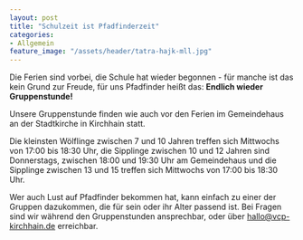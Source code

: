 ```yaml
---
layout: post
title: "Schulzeit ist Pfadfinderzeit"
categories:
- Allgemein
feature_image: "/assets/header/tatra-hajk-mll.jpg"
---
```


Die Ferien sind vorbei, die Schule hat wieder begonnen - für manche ist das kein Grund zur Freude, für uns Pfadfinder heißt das: **Endlich wieder Gruppenstunde!**

Unsere Gruppenstunde finden wie auch vor den Ferien im Gemeindehaus an der Stadtkirche in Kirchhain statt. 

Die kleinsten Wölflinge zwischen 7 und 10 Jahren treffen sich Mittwochs von 17:00 bis 18:30 Uhr, die Sipplinge zwischen 10 und 12 Jahren sind Donnerstags, zwischen 18:00 und 19:30 Uhr am Gemeindehaus und die Sipplinge zwischen 13 und 15 treffen sich Mittwochs von 17:00 bis 18:30 Uhr.

Wer auch Lust auf Pfadfinder bekommen hat, kann einfach zu einer der Gruppen dazukommen, die für sein oder ihr Alter passend ist. Bei Fragen sind wir während den Gruppenstunden ansprechbar, oder über [hallo@vcp-kirchhain.de](mailto:hallo@vcp-kirchhain.de) erreichbar.